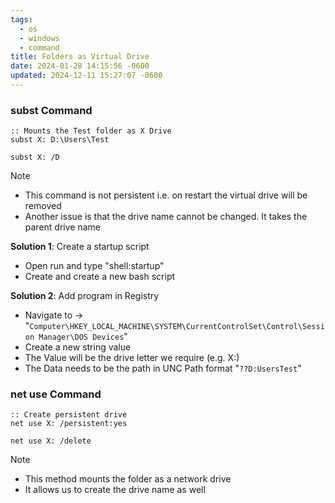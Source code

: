 ```yaml
---
tags:
  - os
  - windows
  - command
title: Folders as Virtual Drive
date: 2024-01-28 14:15:56 -0600
updated: 2024-12-11 15:27:07 -0600
---
```


### subst Command

````batch
:: Mounts the Test folder as X Drive
subst X: D:\Users\Test 

subst X: /D
````

 > [!NOTE]
 > * This command is not persistent i.e. on restart the virtual drive will be removed
 > * Another issue is that the drive name cannot be changed. It takes the parent drive name

**Solution 1**: Create a startup script

* Open run and type "shell:startup"
* Create and create a new bash script

**Solution 2**: Add program in Registry

* Navigate to -> "`Computer\HKEY_LOCAL_MACHINE\SYSTEM\CurrentControlSet\Control\Session Manager\DOS Devices`"
* Create a new string value
* The Value will be the drive letter we require (e.g. X:)
* The Data needs to be the path in UNC Path format "`??D:UsersTest`"

### net use Command

````batch
:: Create persistent drive
net use X: /persistent:yes 

net use X: /delete
````

 > [!NOTE]
 > * This method mounts the folder as a network drive
 > * It allows us to create the drive name as well
 